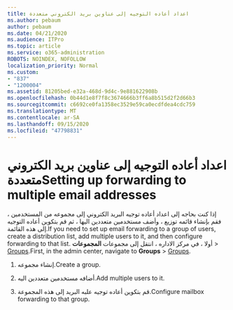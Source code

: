 ```yaml
---
title: اعداد أعاده التوجيه إلى عناوين بريد الكتروني متعددة
ms.author: pebaum
author: pebaum
ms.date: 04/21/2020
ms.audience: ITPro
ms.topic: article
ms.service: o365-administration
ROBOTS: NOINDEX, NOFOLLOW
localization_priority: Normal
ms.custom:
- "837"
- "1200004"
ms.assetid: 81205bed-e32a-468d-9d4c-9e881622908b
ms.openlocfilehash: 0b44d1e8f7f8c3674666b3ff6a8b515d2f2d66b3
ms.sourcegitcommit: c6692ce0fa1358ec3529e59ca0ecdfdea4cdc759
ms.translationtype: MT
ms.contentlocale: ar-SA
ms.lasthandoff: 09/15/2020
ms.locfileid: "47798831"
---
```

# <a name="setting-up-forwarding-to-multiple-email-addresses"></a><span data-ttu-id="6ff01-102">اعداد أعاده التوجيه إلى عناوين بريد الكتروني متعددة</span><span class="sxs-lookup"><span data-stu-id="6ff01-102">Setting up forwarding to multiple email addresses</span></span>

<span data-ttu-id="6ff01-103">إذا كنت بحاجه إلى اعداد أعاده توجيه البريد الكتروني إلى مجموعه من المستخدمين ، فقم بإنشاء قائمه توزيع ، وأضف مستخدمين متعددين اليها ، ثم قم بتكوين أعاده التوجيه إلى هذه القائمة.</span><span class="sxs-lookup"><span data-stu-id="6ff01-103">If you need to set up email forwarding to a group of users, create a distribution list, add multiple users to it, and then configure forwarding to that list.</span></span> <span data-ttu-id="6ff01-104">أولا ، في مركز الاداره ، انتقل إلى مجموعات **المجموعات**  >  [Groups](https://portal.office.com/adminportal/home#/groups).</span><span class="sxs-lookup"><span data-stu-id="6ff01-104">First, in the admin center, navigate to **Groups** > [Groups](https://portal.office.com/adminportal/home#/groups).</span></span>
  
1. <span data-ttu-id="6ff01-105">إنشاء مجموعه.</span><span class="sxs-lookup"><span data-stu-id="6ff01-105">Create a group.</span></span>

2. <span data-ttu-id="6ff01-106">أضافه مستخدمين متعددين اليه.</span><span class="sxs-lookup"><span data-stu-id="6ff01-106">Add multiple users to it.</span></span>

3. <span data-ttu-id="6ff01-107">قم بتكوين أعاده توجيه علبه البريد إلى هذه المجموعة.</span><span class="sxs-lookup"><span data-stu-id="6ff01-107">Configure mailbox forwarding to that group.</span></span>
